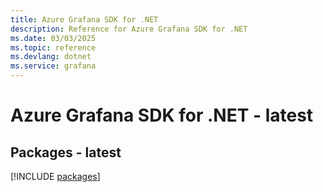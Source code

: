 ```yaml
---
title: Azure Grafana SDK for .NET
description: Reference for Azure Grafana SDK for .NET
ms.date: 03/03/2025
ms.topic: reference
ms.devlang: dotnet
ms.service: grafana
---
```

# Azure Grafana SDK for .NET - latest
## Packages - latest
[!INCLUDE [packages](grafana-index.md)]
